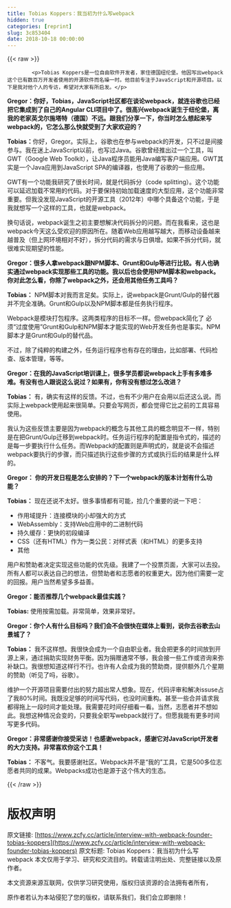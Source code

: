 ```yaml
---
title: Tobias Koppers：我当初为什么写webpack
hidden: true
categories: [reprint]
slug: 3c853404
date: 2018-10-18 00:00:00
---
```


{{< raw >}}

            <p>Tobias Koppers是一位自由软件开发者，家住德国纽伦堡。他因写出webpack这个已有数百万开发者使用的开源软件而名噪一时。他目前专注于JavaScript和开源项目。以下是我对他个人的专访，希望对大家有所启发。</p>
<p><strong>Gregor：你好，Tobias，JavaScript社区都在谈论webpack，就连谷歌也已经把它集成到了自己的Angular CLI项目中了。很高兴webpack诞生于纽伦堡，离我的老家英戈尔施塔特（德国）不远。跟我们分享一下，你当时怎么想起来写webpack的，它怎么那么快就受到了大家欢迎的？</strong></p>
<p><strong>Tobias：</strong>你好，Gregor。实际上，谷歌也在参与webpack的开发，只不过是间接参与。我在迷上JavaScript以前，也写过Java。谷歌曾经推出过一个工具，叫GWT（Google Web Toolkit），让Java程序员能用Java编写客户端应用。GWT其实是一个Java应用到JavaScript SPA的编译器，也使用了谷歌的一些应用。</p>
<p>GWT有一个功能我研究了很长时间，就是代码拆分（code splitting）。这个功能可以延迟加载不常用的代码。对于要保持初始加载速度的大型应用，这个功能非常重要。但我没发现JavaScript的开源工具（2012年）中哪个具备这个功能，于是我就想写一个这样的工具，也就是webpack。</p>
<p>换句话说，webpack诞生之初主要想解决代码拆分的问题。而在我看来，这也是webpack今天这么受欢迎的原因所在。随着Web应用越写越大，而移动设备越来越普及（但上网环境相对不好），拆分代码的需求与日俱增。如果不拆分代码，就很难实现期望的性能。</p>
<p><strong>Gregor：很多人拿webpack跟NPM脚本、Grunt和Gulp等进行比较。有人也确实通过webpack实现那些工具的功能。我以后也会使用NPM脚本和webpack。你对此怎么看，你除了webpack之外，还会用其他任务工具吗？</strong></p>
<p><strong>Tobias：</strong> NPM脚本对我而言足矣。实际上，说webpack是Grunt/Gulp的替代器并不完全准确。Grunt和Gulp以及NPM脚本都是任务执行程序。</p>
<p>Webpack是模块打包程序。这两类程序的目标不一样。但webpack简化了 必须“过度使用”Grunt和Gulp和NPM脚本才能实现的Web开发任务也是事实。NPM脚本才是Grunt和Gulp的替代品。</p>
<p>不过，除了纯粹的构建之外，任务运行程序也有存在的理由，比如部署、代码检查、版本管理，等等。</p>
<p><strong>Gregor：在我的JavaScript培训课上，很多学员都说webpack上手有多难多难。有没有也人跟说这么说过？如果有，你有没有想过怎么改进？</strong></p>
<p><strong>Tobias：</strong> 有，确实有这样的反馈。不过，也有不少用户在会用以后还这么说。而实际上webpack使用起来很简单。只要会写网页，都会觉得它比之前的工具容易使用。</p>
<p>我认为这些反馈主要是因为webpack的概念与其他工具的概念明显不一样，特别是在把Grunt/Gulp迁移到webpack时。任务运行程序的配置是指令式的，描述的是每一步要执行什么任务。而Webpack的配置则是声明式的，就是说不会描述webpack要执行的步骤，而只描述执行这些步骤的方式或执行后的结果是什么样的。</p>
<p><strong>Gregor： 你的开发日程是怎么安排的？下一个webpack的版本计划有什么功能？</strong></p>
<p><strong>Tobias：</strong> 现在还说不太好。很多事情都有可能，捡几个重要的说一下吧：</p>
<ul>
<li>作用域提升：连接模块的小却强大的方式</li>
<li>WebAssembly：支持Web应用中的二进制代码</li>
<li>持久缓存：更快的初段编译</li>
<li>CSS（还有HTML）作为一类公民：对样式表（和HTML）的更多支持</li>
<li>其他</li>
</ul>
<p>用户和赞助者决定实现这些功能的优先级。我建了一个投票页面，大家可以去投。所有人都可以表达自己的想法，但赞助者和志愿者的权重更大。因为他们需要一定的回报。用户当然希望多多益善。</p>
<p><strong>Gregor：能否推荐几个webpack最佳实践？</strong></p>
<p><strong>Tobias:</strong> 使用按需加载。非常简单，效果非常好。</p>
<p><strong>Gregor：你个人有什么目标吗？我们会不会很快在媒体上看到，说你去谷歌去山景城了？</strong></p>
<p><strong>Tobias：</strong> 我不这样想。我很快会成为一个自由职业者。我会把更多的时间放到开源上来，通过捐助实现财务平衡。因为捐赠通常不够，我会接一些工作或咨询来弥补缺口。我很想知道这样行不行。也许有人会成为我的赞助商，提供额外几个星期的赞助（听见了吗，谷歌）。</p>
<p>维护一个开源项目需要付出的努力超出常人想象。现在，代码评审和解决issuse占了我80%时间。我既没足够的时间写代码，也没时间重构。甚至一些合并请求我都得拖上一段时间才能处理。我需要花时间仔细看一看。当然，志愿者并不想如此。我想这种情况会变的，只要我全职写webpack就行了。但愿我能有更多时间写更多代码。</p>
<p><strong>Gregor：非常感谢你接受采访！也感谢webpack，感谢它对JavaScript开发者的大力支持。非常喜欢你这个工具！</strong></p>
<p><strong>Tobias：</strong> 不客气。我要感谢社区。Webpack并不是“我的”工具，它是500多位志愿者共同的成果。Webpacks成功也是源于这个伟大的生态。</p>

          
{{< /raw >}}

# 版权声明
原文链接: [https://www.zcfy.cc/article/interview-with-webpack-founder-tobias-koppers](https://www.zcfy.cc/article/interview-with-webpack-founder-tobias-koppers)
原文标题: Tobias Koppers：我当初为什么写webpack
本文仅用于学习、研究和交流目的。转载请注明出处、完整链接以及原作者。 

本文资源来源互联网，仅供学习研究使用，版权归该资源的合法拥有者所有，

原作者若认为本站侵犯了您的版权，请联系我们，我们会立即删除！
